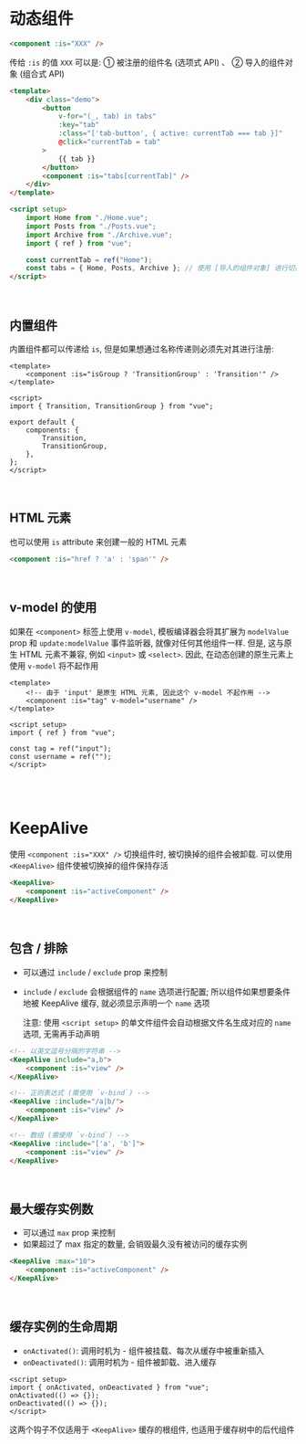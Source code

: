 # 动态组件

```html
<component :is="XXX" />
```

传给 `:is` 的值 `XXX` 可以是: ① 被注册的组件名 (选项式 API) 、 ② 导入的组件对象 (组合式 API)

```html
<template>
    <div class="demo">
        <button
            v-for="(_, tab) in tabs"
            :key="tab"
            :class="['tab-button', { active: currentTab === tab }]"
            @click="currentTab = tab"
        >
            {{ tab }}
        </button>
        <component :is="tabs[currentTab]" />
    </div>
</template>

<script setup>
    import Home from "./Home.vue";
    import Posts from "./Posts.vue";
    import Archive from "./Archive.vue";
    import { ref } from "vue";

    const currentTab = ref("Home");
    const tabs = { Home, Posts, Archive }; // 使用 [导入的组件对象] 进行切换
</script>
```

<br>

## 内置组件

内置组件都可以传递给 `is`, 但是如果想通过名称传递则必须先对其进行注册:

```vue
<template>
    <component :is="isGroup ? 'TransitionGroup' : 'Transition'" />
</template>

<script>
import { Transition, TransitionGroup } from "vue";

export default {
    components: {
        Transition,
        TransitionGroup,
    },
};
</script>
```

<br>

## HTML 元素

也可以使用 `is` attribute 来创建一般的 HTML 元素

```html
<component :is="href ? 'a' : 'span'" />
```

<br>

## v-model 的使用

如果在 `<component>` 标签上使用 `v-model`, 模板编译器会将其扩展为 `modelValue` prop 和 `update:modelValue` 事件监听器, 就像对任何其他组件一样. 但是, 这与原生 HTML 元素不兼容, 例如 `<input>` 或 `<select>`. 因此, 在动态创建的原生元素上使用 `v-model` 将不起作用

```vue
<template>
    <!-- 由于 'input' 是原生 HTML 元素, 因此这个 v-model 不起作用 -->
    <component :is="tag" v-model="username" />
</template>

<script setup>
import { ref } from "vue";

const tag = ref("input");
const username = ref("");
</script>
```

<br><br>

# KeepAlive

使用 `<component :is="XXX" />` 切换组件时, 被切换掉的组件会被卸载. 可以使用 `<KeepAlive>` 组件使被切换掉的组件保持存活

```html
<KeepAlive>
    <component :is="activeComponent" />
</KeepAlive>
```

<br>

## 包含 / 排除

-   可以通过 `include` / `exclude` prop 来控制

-   `include` / `exclude` 会根据组件的 `name` 选项进行配置;
    所以组件如果想要条件地被 KeepAlive 缓存, 就必须显示声明一个 `name` 选项

    注意: 使用 `<script setup>` 的单文件组件会自动根据文件名生成对应的 `name` 选项, 无需再手动声明

```html
<!-- 以英文逗号分隔的字符串 -->
<KeepAlive include="a,b">
    <component :is="view" />
</KeepAlive>

<!-- 正则表达式 (需使用 `v-bind`) -->
<KeepAlive :include="/a|b/">
    <component :is="view" />
</KeepAlive>

<!-- 数组 (需使用 `v-bind`) -->
<KeepAlive :include="['a', 'b']">
    <component :is="view" />
</KeepAlive>
```

<br>

## 最大缓存实例数

-   可以通过 `max` prop 来控制
-   如果超过了 max 指定的数量, 会销毁最久没有被访问的缓存实例

```html
<KeepAlive :max="10">
    <component :is="activeComponent" />
</KeepAlive>
```

<br>

## 缓存实例的生命周期

-   `onActivated()`: 调用时机为 - 组件被挂载、每次从缓存中被重新插入
-   `onDeactivated()`: 调用时机为 - 组件被卸载、进入缓存

```vue
<script setup>
import { onActivated, onDeactivated } from "vue";
onActivated(() => {});
onDeactivated(() => {});
</script>
```

这两个钩子不仅适用于 `<KeepAlive>` 缓存的根组件, 也适用于缓存树中的后代组件

<br><br>

